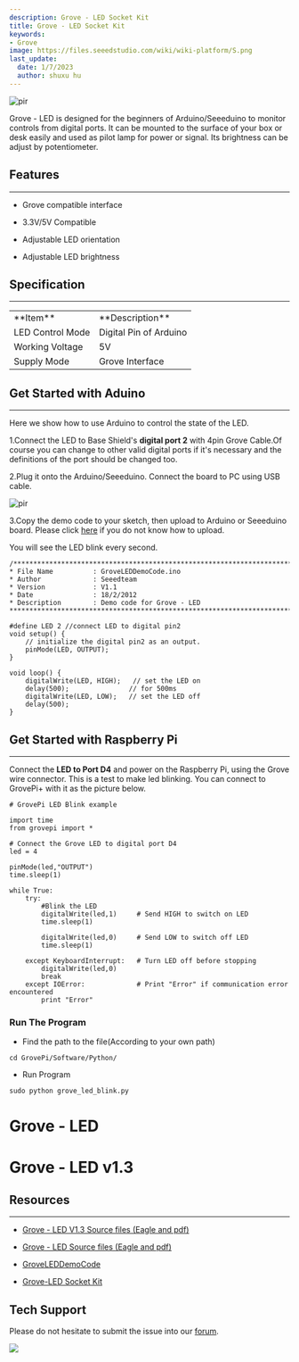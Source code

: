 ```yaml
---
description: Grove - LED Socket Kit
title: Grove - LED Socket Kit
keywords:
- Grove
image: https://files.seeedstudio.com/wiki/wiki-platform/S.png
last_update:
  date: 1/7/2023
  author: shuxu hu
---
```

<!-- ![](https://files.seeedstudio.com/wiki/Grove-LED_Socket_Kit/img/Grove-White-LED-p-2016.jpeg) -->
  <p style={{textAlign: 'center'}}><img src="https://files.seeedstudio.com/wiki/Grove-LED_Socket_Kit/img/Grove-White-LED-p-2016.jpeg" alt="pir" width={600} height="auto" /></p>

Grove - LED is designed for the beginners of Arduino/Seeeduino to monitor controls from digital ports. It can be mounted to the surface of your box or desk easily and used as pilot lamp for power or signal. Its brightness can be adjust by potentiometer.


## Features
---
*   Grove compatible interface

*   3.3V/5V Compatible

*   Adjustable LED orientation

*   Adjustable LED brightness

## Specification
---
<table>
  <tbody><tr>
      <td width={400}> **Item**
      </td>
      <td width={400}> **Description**
      </td></tr>
    <tr style={{fontSize: '90%'}}>
      <td> LED Control Mode
      </td>
      <td> Digital Pin of Arduino
      </td></tr>
    <tr style={{fontSize: '90%'}}>
      <td> Working Voltage
      </td>
      <td> 5V
      </td></tr>
    <tr style={{fontSize: '90%'}}>
      <td> Supply Mode
      </td>
      <td> Grove Interface
      </td></tr></tbody></table>


##  Get Started with Aduino
---
Here we show how to use Arduino to control the state of the LED.

1.Connect the LED to  Base Shield's **digital port 2** with 4pin Grove Cable.Of course you can change to other valid digital ports if it's necessary and the definitions of the port should be changed too.

2.Plug it onto the Arduino/Seeeduino. Connect the board to PC using USB cable.

<!-- ![](https://files.seeedstudio.com/wiki/Grove-LED_Socket_Kit/img/Grove-LED.jpg) -->
  <p style={{textAlign: 'center'}}><img src="https://files.seeedstudio.com/wiki/Grove-LED_Socket_Kit/img/Grove-LED.jpg" alt="pir" width={600} height="auto" /></p>

3.Copy the demo code to your sketch, then upload to Arduino or Seeeduino board. Please click [here](https://www.seeedstudio.com/wiki/Upload_Code) if you do not know how to upload.

You will see the LED  blink every second.
```
/*************************************************************************
* File Name          : GroveLEDDemoCode.ino
* Author             : Seeedteam
* Version            : V1.1
* Date               : 18/2/2012
* Description        : Demo code for Grove - LED
*************************************************************************/

#define LED 2 //connect LED to digital pin2
void setup() {
    // initialize the digital pin2 as an output.
    pinMode(LED, OUTPUT);
}

void loop() {
    digitalWrite(LED, HIGH);   // set the LED on
    delay(500);               // for 500ms
    digitalWrite(LED, LOW);   // set the LED off
    delay(500);
}
```
##  Get Started with Raspberry Pi
---
Connect the **LED to Port D4** and power on the Raspberry Pi, using the Grove wire connector. This is a test to make led blinking. You can connect to GrovePi+ with it as the picture below.
```
# GrovePi LED Blink example

import time
from grovepi import *

# Connect the Grove LED to digital port D4
led = 4

pinMode(led,"OUTPUT")
time.sleep(1)

while True:
    try:
        #Blink the LED
        digitalWrite(led,1)		# Send HIGH to switch on LED
        time.sleep(1)

        digitalWrite(led,0)		# Send LOW to switch off LED
        time.sleep(1)

    except KeyboardInterrupt:	# Turn LED off before stopping
        digitalWrite(led,0)
        break
    except IOError:				# Print "Error" if communication error encountered
        print "Error"
```
###  Run The Program

*   Find the path to the file(According to your own path)
```
cd GrovePi/Software/Python/
```

*   Run Program
```
sudo python grove_led_blink.py
```

# Grove - LED
<div className="altium-ecad-viewer" data-project-src="https://files.seeedstudio.com/wiki/Grove-LED_Socket_Kit/res/Grove-LED_v1.0_Source_File.zip" style={{borderRadius: '0px 0px 4px 4px', height: 500, borderStyle: 'solid', borderWidth: 1, borderColor: 'rgb(241, 241, 241)', overflow: 'hidden', maxWidth: 1280, maxHeight: 700, boxSizing: 'border-box'}}>
</div>


# Grove - LED v1.3
<div className="altium-ecad-viewer" data-project-src="https://files.seeedstudio.com/wiki/Grove-LED_Socket_Kit/res/Grove-LED_v1.3_Schematics.zip" style={{borderRadius: '0px 0px 4px 4px', height: 500, borderStyle: 'solid', borderWidth: 1, borderColor: 'rgb(241, 241, 241)', overflow: 'hidden', maxWidth: 1280, maxHeight: 700, boxSizing: 'border-box'}}>
</div>



##  Resources
---
*   [Grove - LED V1.3 Source files (Eagle and pdf)](https://files.seeedstudio.com/wiki/Grove-LED_Socket_Kit/res/Grove-LED_v1.3_Schematics.zip)

*   [Grove - LED Source files (Eagle and pdf)](https://files.seeedstudio.com/wiki/Grove-LED_Socket_Kit/res/Grove-LED_v1.0_Source_File.zip)

*   [GroveLEDDemoCode](https://files.seeedstudio.com/wiki/Grove-LED_Socket_Kit/res/GroveLEDDemoCode.zip)

*   [Grove-LED Socket Kit](https://files.seeedstudio.com/wiki/Grove-LED_Socket_Kit/res/Grove-LED_Socket_Eagle_File.zip)

## Tech Support
Please do not hesitate to submit the issue into our [forum](https://forum.seeedstudio.com/).
<br />
<p style={{textAlign: 'center'}}><a href="https://www.seeedstudio.com/act-4.html?utm_source=wiki&utm_medium=wikibanner&utm_campaign=newproducts" target="_blank"><img src="https://files.seeedstudio.com/wiki/Wiki_Banner/new_product.jpg" /></a></p>